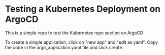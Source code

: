 # Testing a Kubernetes Deployment on ArgoCD

This is a simple repo to test the Kubernetes repo section on ArgoCD

To create a simple application, click on "new app" and "edit as yaml". Copy the code in the argo_application.yaml file and click create
